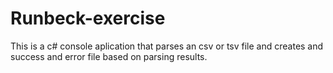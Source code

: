 # Runbeck-exercise
This is a c# console aplication that parses an csv or tsv file and creates and success and error file based on parsing results.
